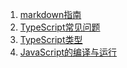 1. [markdown指南](./basic/markdown.md)
2. [TypeScript常见问题](./typescript/questionAndAnswer.md)
3. [TypeScript类型](./typescript/basic.md)
4. [JavaScript的编译与运行](./basic/javascriptAndBroswer.md)
